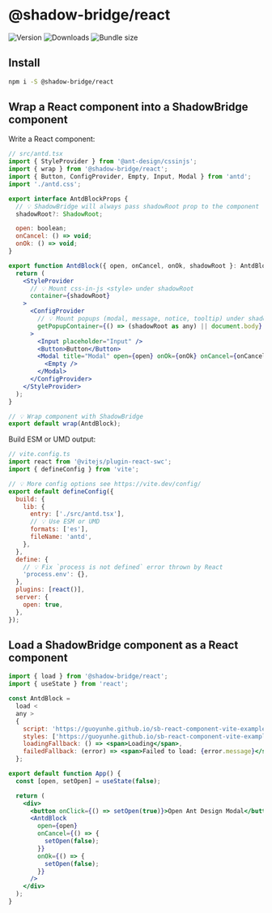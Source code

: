 # @shadow-bridge/react

![Version](https://img.shields.io/npm/v/@shadow-bridge/react)
![Downloads](https://img.shields.io/npm/dw/@shadow-bridge/react)
![Bundle size](https://img.shields.io/bundlephobia/minzip/@shadow-bridge/react)

## Install

```bash
npm i -S @shadow-bridge/react
```

## Wrap a React component into a ShadowBridge component

Write a React component:

```jsx
// src/antd.tsx
import { StyleProvider } from '@ant-design/cssinjs';
import { wrap } from '@shadow-bridge/react';
import { Button, ConfigProvider, Empty, Input, Modal } from 'antd';
import './antd.css';

export interface AntdBlockProps {
  // 💡 ShadowBridge will always pass shadowRoot prop to the component
  shadowRoot?: ShadowRoot;

  open: boolean;
  onCancel: () => void;
  onOk: () => void;
}

export function AntdBlock({ open, onCancel, onOk, shadowRoot }: AntdBlockProps) {
  return (
    <StyleProvider
      // 💡 Mount css-in-js <style> under shadowRoot
      container={shadowRoot}
    >
      <ConfigProvider
        // 💡 Mount popups (modal, message, notice, tooltip) under shadowRoot
        getPopupContainer={() => (shadowRoot as any) || document.body}
      >
        <Input placeholder="Input" />
        <Button>Button</Button>
        <Modal title="Modal" open={open} onOk={onOk} onCancel={onCancel}>
          <Empty />
        </Modal>
      </ConfigProvider>
    </StyleProvider>
  );
}

// 💡 Wrap component with ShadowBridge
export default wrap(AntdBlock);
```

Build ESM or UMD output:

```js
// vite.config.ts
import react from '@vitejs/plugin-react-swc';
import { defineConfig } from 'vite';

// 💡 More config options see https://vite.dev/config/
export default defineConfig({
  build: {
    lib: {
      entry: ['./src/antd.tsx'],
      // 💡 Use ESM or UMD
      formats: ['es'],
      fileName: 'antd',
    },
  },
  define: {
    // 💡 Fix `process is not defined` error thrown by React
    'process.env': {},
  },
  plugins: [react()],
  server: {
    open: true,
  },
});
```

## Load a ShadowBridge component as a React component

```jsx
import { load } from '@shadow-bridge/react';
import { useState } from 'react';

const AntdBlock =
  load <
  any >
  {
    script: 'https://guoyunhe.github.io/sb-react-component-vite-example/antd.js',
    styles: ['https://guoyunhe.github.io/sb-react-component-vite-example/antd.css'],
    loadingFallback: () => <span>Loading</span>,
    failedFallback: (error) => <span>Failed to load: {error.message}</span>,
  };

export default function App() {
  const [open, setOpen] = useState(false);

  return (
    <div>
      <button onClick={() => setOpen(true)}>Open Ant Design Modal</button>
      <AntdBlock
        open={open}
        onCancel={() => {
          setOpen(false);
        }}
        onOk={() => {
          setOpen(false);
        }}
      />
    </div>
  );
}
```

[ShadowRoot]: https://developer.mozilla.org/docs/Web/API/ShadowRoot
